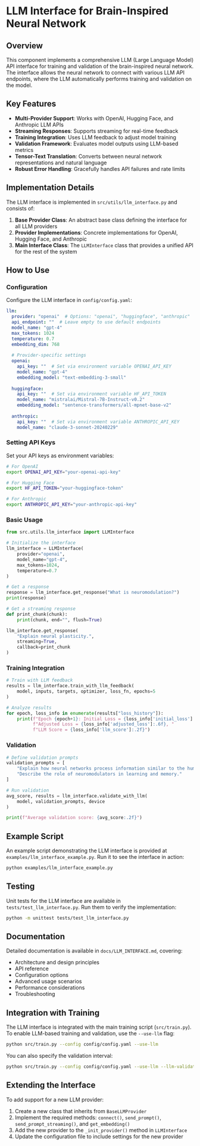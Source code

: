 # LLM Interface for Brain-Inspired Neural Network

## Overview

This component implements a comprehensive LLM (Large Language Model) API interface for training and validation of the brain-inspired neural network. The interface allows the neural network to connect with various LLM API endpoints, where the LLM automatically performs training and validation on the model.

## Key Features

- **Multi-Provider Support**: Works with OpenAI, Hugging Face, and Anthropic LLM APIs
- **Streaming Responses**: Supports streaming for real-time feedback
- **Training Integration**: Uses LLM feedback to adjust model training
- **Validation Framework**: Evaluates model outputs using LLM-based metrics
- **Tensor-Text Translation**: Converts between neural network representations and natural language
- **Robust Error Handling**: Gracefully handles API failures and rate limits

## Implementation Details

The LLM interface is implemented in `src/utils/llm_interface.py` and consists of:

1. **Base Provider Class**: An abstract base class defining the interface for all LLM providers
2. **Provider Implementations**: Concrete implementations for OpenAI, Hugging Face, and Anthropic
3. **Main Interface Class**: The `LLMInterface` class that provides a unified API for the rest of the system

## How to Use

### Configuration

Configure the LLM interface in `config/config.yaml`:

```yaml
llm:
  provider: "openai"  # Options: "openai", "huggingface", "anthropic"
  api_endpoint: ""  # Leave empty to use default endpoints
  model_name: "gpt-4"
  max_tokens: 1024
  temperature: 0.7
  embedding_dim: 768
  
  # Provider-specific settings
  openai:
    api_key: ""  # Set via environment variable OPENAI_API_KEY
    model_name: "gpt-4"
    embedding_model: "text-embedding-3-small"
  
  huggingface:
    api_key: ""  # Set via environment variable HF_API_TOKEN
    model_name: "mistralai/Mistral-7B-Instruct-v0.2"
    embedding_model: "sentence-transformers/all-mpnet-base-v2"
  
  anthropic:
    api_key: ""  # Set via environment variable ANTHROPIC_API_KEY
    model_name: "claude-3-sonnet-20240229"
```

### Setting API Keys

Set your API keys as environment variables:

```bash
# For OpenAI
export OPENAI_API_KEY="your-openai-api-key"

# For Hugging Face
export HF_API_TOKEN="your-huggingface-token"

# For Anthropic
export ANTHROPIC_API_KEY="your-anthropic-api-key"
```

### Basic Usage

```python
from src.utils.llm_interface import LLMInterface

# Initialize the interface
llm_interface = LLMInterface(
    provider="openai",
    model_name="gpt-4",
    max_tokens=1024,
    temperature=0.7
)

# Get a response
response = llm_interface.get_response("What is neuromodulation?")
print(response)

# Get a streaming response
def print_chunk(chunk):
    print(chunk, end="", flush=True)

llm_interface.get_response(
    "Explain neural plasticity.",
    streaming=True,
    callback=print_chunk
)
```

### Training Integration

```python
# Train with LLM feedback
results = llm_interface.train_with_llm_feedback(
    model, inputs, targets, optimizer, loss_fn, epochs=5
)

# Analyze results
for epoch, loss_info in enumerate(results["loss_history"]):
    print(f"Epoch {epoch+1}: Initial Loss = {loss_info['initial_loss']:.6f}, "
          f"Adjusted Loss = {loss_info['adjusted_loss']:.6f}, "
          f"LLM Score = {loss_info['llm_score']:.2f}")
```

### Validation

```python
# Define validation prompts
validation_prompts = [
    "Explain how neural networks process information similar to the human brain.",
    "Describe the role of neuromodulators in learning and memory."
]

# Run validation
avg_score, results = llm_interface.validate_with_llm(
    model, validation_prompts, device
)

print(f"Average validation score: {avg_score:.2f}")
```

## Example Script

An example script demonstrating the LLM interface is provided at `examples/llm_interface_example.py`. Run it to see the interface in action:

```bash
python examples/llm_interface_example.py
```

## Testing

Unit tests for the LLM interface are available in `tests/test_llm_interface.py`. Run them to verify the implementation:

```bash
python -m unittest tests/test_llm_interface.py
```

## Documentation

Detailed documentation is available in `docs/LLM_INTERFACE.md`, covering:

- Architecture and design principles
- API reference
- Configuration options
- Advanced usage scenarios
- Performance considerations
- Troubleshooting

## Integration with Training

The LLM interface is integrated with the main training script (`src/train.py`). To enable LLM-based training and validation, use the `--use-llm` flag:

```bash
python src/train.py --config config/config.yaml --use-llm
```

You can also specify the validation interval:

```bash
python src/train.py --config config/config.yaml --use-llm --llm-validation-interval 5
```

## Extending the Interface

To add support for a new LLM provider:

1. Create a new class that inherits from `BaseLLMProvider`
2. Implement the required methods: `connect()`, `send_prompt()`, `send_prompt_streaming()`, and `get_embedding()`
3. Add the new provider to the `_init_provider()` method in `LLMInterface`
4. Update the configuration file to include settings for the new provider
